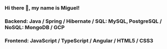 ### Hi there 👋, my name is Miguel!
### Backend: Java / Spring / Hibernate / SQL: MySQL, PostgreSQL / NoSQL: MongoDB / GCP
### Frontend: JavaScript / TypeScript / Angular / HTML5 / CSS3
<!--
**MiguelFFdz/MiguelFFdz** is a ✨ _special_ ✨ repository because its `README.md` (this file) appears on your GitHub profile.

Here are some ideas to get you started:

- 🔭 I’m currently working on ...
- 🌱 I’m currently learning ...
- 👯 I’m looking to collaborate on ...
- 🤔 I’m looking for help with ...
- 💬 Ask me about ...
- 📫 How to reach me: ...
- 😄 Pronouns: ...
- ⚡ Fun fact: ...
-->
